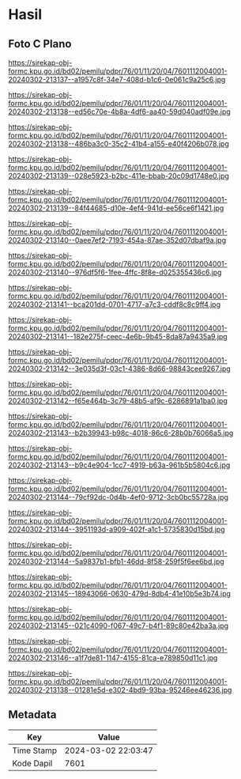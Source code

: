 # Hasil

## Foto C Plano

https://sirekap-obj-formc.kpu.go.id/bd02/pemilu/pdpr/76/01/11/20/04/7601112004001-20240302-213137--a1957c8f-34e7-408d-b1c6-0e061c9a25c6.jpg

https://sirekap-obj-formc.kpu.go.id/bd02/pemilu/pdpr/76/01/11/20/04/7601112004001-20240302-213138--ed56c70e-4b8a-4df6-aa40-59d040adf09e.jpg

https://sirekap-obj-formc.kpu.go.id/bd02/pemilu/pdpr/76/01/11/20/04/7601112004001-20240302-213138--486ba3c0-35c2-41b4-a155-e40f4206b078.jpg

https://sirekap-obj-formc.kpu.go.id/bd02/pemilu/pdpr/76/01/11/20/04/7601112004001-20240302-213139--028e5923-b2bc-411e-bbab-20c09d1748e0.jpg

https://sirekap-obj-formc.kpu.go.id/bd02/pemilu/pdpr/76/01/11/20/04/7601112004001-20240302-213139--84f44685-d10e-4ef4-941d-ee56ce6f1421.jpg

https://sirekap-obj-formc.kpu.go.id/bd02/pemilu/pdpr/76/01/11/20/04/7601112004001-20240302-213140--0aee7ef2-7193-454a-87ae-352d07dbaf9a.jpg

https://sirekap-obj-formc.kpu.go.id/bd02/pemilu/pdpr/76/01/11/20/04/7601112004001-20240302-213140--976df5f6-1fee-4ffc-8f8e-d025355436c6.jpg

https://sirekap-obj-formc.kpu.go.id/bd02/pemilu/pdpr/76/01/11/20/04/7601112004001-20240302-213141--bca201dd-0701-4717-a7c3-cddf8c8c9ff4.jpg

https://sirekap-obj-formc.kpu.go.id/bd02/pemilu/pdpr/76/01/11/20/04/7601112004001-20240302-213141--182e275f-ceec-4e6b-9b45-8da87a9435a9.jpg

https://sirekap-obj-formc.kpu.go.id/bd02/pemilu/pdpr/76/01/11/20/04/7601112004001-20240302-213142--3e035d3f-03c1-4386-8d66-98843cee9267.jpg

https://sirekap-obj-formc.kpu.go.id/bd02/pemilu/pdpr/76/01/11/20/04/7601112004001-20240302-213142--f65e464b-3c79-48b5-af9c-6286891a1ba0.jpg

https://sirekap-obj-formc.kpu.go.id/bd02/pemilu/pdpr/76/01/11/20/04/7601112004001-20240302-213143--b2b39943-b98c-4018-86c6-28b0b76066a5.jpg

https://sirekap-obj-formc.kpu.go.id/bd02/pemilu/pdpr/76/01/11/20/04/7601112004001-20240302-213143--b9c4e904-1cc7-4919-b63a-961b5b5804c6.jpg

https://sirekap-obj-formc.kpu.go.id/bd02/pemilu/pdpr/76/01/11/20/04/7601112004001-20240302-213144--79cf92dc-0d4b-4ef0-9712-3cb0bc55728a.jpg

https://sirekap-obj-formc.kpu.go.id/bd02/pemilu/pdpr/76/01/11/20/04/7601112004001-20240302-213144--3951193d-a909-402f-a1c1-5735830d15bd.jpg

https://sirekap-obj-formc.kpu.go.id/bd02/pemilu/pdpr/76/01/11/20/04/7601112004001-20240302-213144--5a9837b1-bfb1-46dd-8f58-259f5f6ee6bd.jpg

https://sirekap-obj-formc.kpu.go.id/bd02/pemilu/pdpr/76/01/11/20/04/7601112004001-20240302-213145--18943066-0630-479d-8db4-41e10b5e3b74.jpg

https://sirekap-obj-formc.kpu.go.id/bd02/pemilu/pdpr/76/01/11/20/04/7601112004001-20240302-213145--021c4090-f067-49c7-b4f1-89c80e42ba3a.jpg

https://sirekap-obj-formc.kpu.go.id/bd02/pemilu/pdpr/76/01/11/20/04/7601112004001-20240302-213146--a1f7de81-1147-4155-81ca-e789850d11c1.jpg

https://sirekap-obj-formc.kpu.go.id/bd02/pemilu/pdpr/76/01/11/20/04/7601112004001-20240302-213138--01281e5d-e302-4bd9-93ba-95246ee46236.jpg


## Metadata

| Key        | Value               |
| ---------- | ------------------- |
| Time Stamp | 2024-03-02 22:03:47 |
| Kode Dapil | 7601                |



